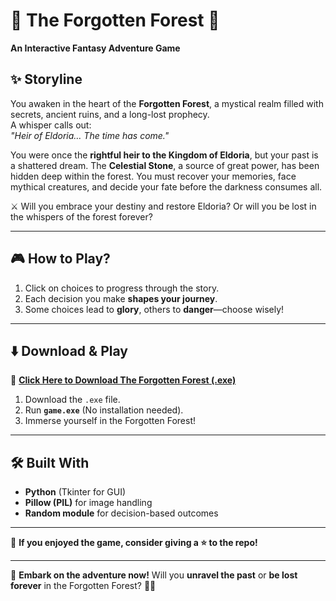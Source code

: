 # 🌲 The Forgotten Forest 🌲  
**An Interactive Fantasy Adventure Game**  

## ✨ Storyline  
You awaken in the heart of the **Forgotten Forest**, a mystical realm filled with secrets, ancient ruins, and a long-lost prophecy.  
A whisper calls out:  
*"Heir of Eldoria… The time has come."*  

You were once the **rightful heir to the Kingdom of Eldoria**, but your past is a shattered dream. The **Celestial Stone**, a source of great power, has been hidden deep within the forest. You must recover your memories, face mythical creatures, and decide your fate before the darkness consumes all.  

⚔️ Will you embrace your destiny and restore Eldoria? Or will you be lost in the whispers of the forest forever?  

---

## 🎮 How to Play?  
1. Click on choices to progress through the story.  
2. Each decision you make **shapes your journey**.  
3. Some choices lead to **glory**, others to **danger**—choose wisely!  

---

## ⬇️ Download & Play  
🔗 **[Click Here to Download The Forgotten Forest (.exe)](https://github.com/ShashankS1011/The-Forgotten-Forest/releases/download/v1.0/game.exe)**  

1. Download the `.exe` file.  
2. Run **`game.exe`** (No installation needed).  
3. Immerse yourself in the Forgotten Forest!  

---

## 🛠️ Built With  
- **Python** (Tkinter for GUI)  
- **Pillow (PIL)** for image handling  
- **Random module** for decision-based outcomes  

---

🌟 **If you enjoyed the game, consider giving a ⭐ to the repo!**  

---

🚀 **Embark on the adventure now!** Will you **unravel the past** or **be lost forever** in the Forgotten Forest? 🌲✨  
